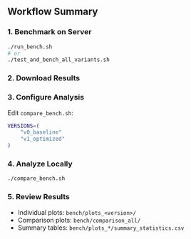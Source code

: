 
## Workflow Summary

### 1. Benchmark on Server
```bash
./run_bench.sh
# or
./test_and_bench_all_variants.sh
```

### 2. Download Results

### 3. Configure Analysis
Edit `compare_bench.sh`:
```bash
VERSIONS=(
    "v0_baseline"
    "v1_optimized"
)
```

### 4. Analyze Locally
```bash
./compare_bench.sh
```

### 5. Review Results
- Individual plots: `bench/plots_<version>/`
- Comparison plots: `bench/comparison_all/`
- Summary tables: `bench/plots_*/summary_statistics.csv`
